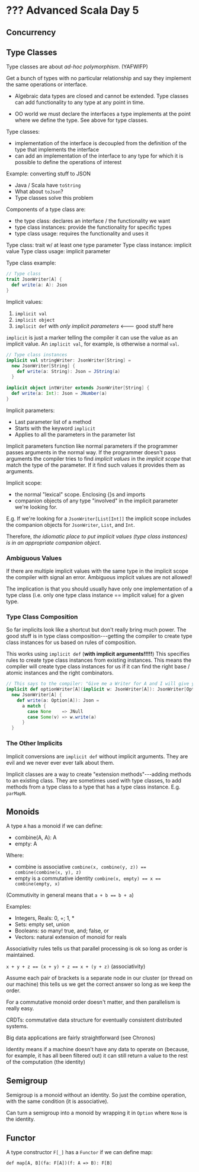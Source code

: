 # ??? Advanced Scala Day 5

## Concurrency


## Type Classes

Type classes are about *ad-hoc polymorphism*. (YAFWIFP)

Get a bunch of types with no particular relationship and say they implement the same operations or interface.

- Algebraic data types are closed and cannot be extended. Type classes can add functionality to any type at any point in time.

- OO world we must declare the interfaces a type implements at the point where we define the type. See above for type classes.

Type classes:
- implementation of the interface is decoupled from the definition of the type that implements the interface
- can add an implementation of the interface to any type for which it is possible to define the operations of interest

Example: converting stuff to JSON
- Java / Scala have `toString`
- What about `toJson`?
- Type classes solve this problem

Components of a type class are:
- the type class: declares an interface / the functionality we want
- type class instances: provide the functionality for specific types
- type class usage: requires the functionality and uses it

Type class: trait w/ at least one type parameter
Type class instance: implicit value
Type class usage: implicit parameter

Type class example:

```scala
// Type class
trait JsonWriter[A] {
  def write(a: A): Json
}
```

Implicit values:

1. `implicit val`
2. `implicit object`
3. `implicit def` with *only implicit parameters* <--- good stuff here

`implicit` is just a marker telling the compiler it can use the value as an implicit value. An `implicit val`, for example, is otherwise a normal `val`.

```scala
// Type class instances
implicit val stringWriter: JsonWriter[String] =
  new JsonWriter[String] {
    def write(a: String): Json = JString(a)
  }
  
implicit object intWriter extends JsonWriter[String] {
  def write(a: Int): Json = JNumber(a)
}
```

Implicit parameters:

- Last parameter list of a method
- Starts with the keyword `implicit`
- Applies to all the parameters in the parameter list

Implicit parameters function like normal parameters if the programmer passes arguments in the normal way. If the programmer doesn't pass arguments the compiler tries to find *implicit values* in the *implicit scope* that match the type of the parameter. If it find such values it provides them as arguments.

Implicit scope:

- the normal "lexical" scope. Enclosing {}s and imports
- companion objects of any type "involved" in the implicit parameter we're looking for.

E.g. If we're looking for a `JsonWriter[List[Int]]` the implicit scope includes the companion objects for `JsonWriter`, `List`, and `Int`.

Therefore, *the idiomatic place to put implicit values (type class instances) is in an appropriate companion object*.


### Ambiguous Values

If there are multiple implicit values with the same type in the implicit scope the compiler with signal an error. Ambiguous implicit values are not allowed!

The implication is that you should usually have only one implementation of a type class (i.e. only one type class instance == implicit value) for a given type.


### Type Class Composition

So far implicits look like a shortcut but don't really bring much power. The good stuff is in type class composition---getting the compiler to create type class instances for us based on rules of composition.

This works using `implicit def` (**with implicit arguments!!!!!**) This specifies rules to create type class instances from existing instances. This means the compiler will create type class instances for us if it can find the right base / atomic instances and the right combinators.

```scala
// This says to the compiler: "Give me a Writer for A and I will give you a writer for Option[A]"
implicit def optionWriter[A](implicit w: JsonWriter[A]): JsonWriter[Option[A]] =
  new JsonWriter[A] {
    def write(a: Option[A]): Json =
      a match {
        case None    => JNull
        case Some(v) => w.write(a) 
      }
  }
```


### The Other Implicits

Implicit conversions are `implicit def` without implicit arguments. They are evil and we never ever ever talk about them.

Implicit classes are a way to create "extension methods"---adding methods to an existing class. They are sometimes used with type classes, to add methods from a type class to a type that has a type class instance. E.g. `parMapN`.



## Monoids

A type `A` has a monoid if we can define:
- combine(A, A): A
- empty: A

Where:
- combine is associative
  `combine(x, combine(y, z)) == combine(combine(x, y), z)`
- empty is a commutative identity
  `combine(x, empty) == x == combine(empty, x)`

(Commutivity in general means that `a + b == b + a`)

Examples:
- Integers, Reals: 0, +;   1, *
- Sets: empty set, union
- Booleans: so many! true, and;  false, or
- Vectors: natural extension of monoid for reals

Associativity rules tells us that parallel processing is ok so long as order is maintained.

`x + y + z == (x + y) + z == x + (y + z)` (associativity)

Assume each pair of brackets is a separate node in our cluster (or thread on our machine) this tells us we get the correct answer so long as we keep the order.

For a commutative monoid order doesn't matter, and then parallelism is really easy.

CRDTs: commutative data structure for eventually consistent distributed systems.

Big data applications are fairly straightforward (see Chronos)

Identity means if a machine doesn't have any data to operate on (because, for example, it has all been filtered out) it can still return a value to the rest of the computation (the identity)


## Semigroup

Semigroup is a monoid without an identity. So just the combine operation, with the same condition (it is associative).

Can turn a semigroup into a monoid by wrapping it in `Option` where `None` is the identity.


## Functor

A type constructor `F[_]` has a `Functor` if we can define map:

`def map[A, B](fa: F[A])(f: A => B): F[B]`
